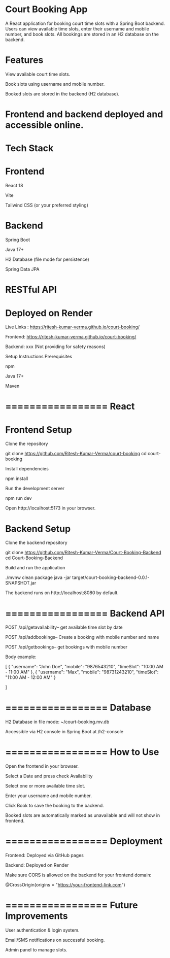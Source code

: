 Court Booking App
=================
A React application for booking court time slots with a Spring Boot backend. Users can view available time slots, enter their username and mobile number, and book slots. All bookings are stored in an H2 database on the backend.

Features
=================
View available court time slots.

Book slots using username and mobile number.

Booked slots are stored in the backend (H2 database).

Frontend and backend deployed and accessible online.
=================
Tech Stack
=================
Frontend
=================
React 18

Vite

Tailwind CSS (or your preferred styling)

Backend
=================

Spring Boot

Java 17+

H2 Database (file mode for persistence)

Spring Data JPA

RESTful API
=================
Deployed on Render
=================
Live Links : https://ritesh-kumar-verma.github.io/court-booking/

Frontend: https://ritesh-kumar-verma.github.io/court-booking/

Backend: xxx (Not providing for safety reasons)

Setup Instructions
Prerequisites

npm 

Java 17+

Maven

=================
React
=================

Frontend Setup
=================
Clone the repository

git clone https://github.com/Ritesh-Kumar-Verma/court-booking
cd court-booking


Install dependencies

npm install



Run the development server

npm run dev



Open http://localhost:5173
 in your browser.


Backend Setup
=================
Clone the backend repository

git clone https://github.com/Ritesh-Kumar-Verma/Court-Booking-Backend
cd Court-Booking-Backend


Build and run the application

./mvnw clean package
java -jar target/court-booking-backend-0.0.1-SNAPSHOT.jar


The backend runs on http://localhost:8080
 by default.

=================
Backend API
=================

POST /api/getavailability– get available time slot by date

POST /api/addbookings– Create a booking with mobile number and name

POST /api/getbookings– get bookings with mobile number


Body example:

[
{
  "username": "John Doe",
  "mobile": "9876543210",
  "timeSlot": "10:00 AM - 11:00 AM"
},
{
  "username": "Max",
  "mobile": "98731243210",
  "timeSlot": "11:00 AM - 12:00 AM"
}

]



=================
Database
=================
H2 Database in file mode: ~/court-booking.mv.db

Accessible via H2 console in Spring Boot at /h2-console

=================
How to Use
=================
Open the frontend in your browser.

Select a Date and press check Availability

Select one or more available time slot.

Enter your username and mobile number.

Click Book to save the booking to the backend.

Booked slots are automatically marked as unavailable and will not show in frontend.

=================
Deployment
=================
Frontend: Deployed via GitHub pages

Backend: Deployed on Render 

Make sure CORS is allowed on the backend for your frontend domain:

@CrossOrigin(origins = "https://your-frontend-link.com")

=================
Future Improvements
=================
User authentication & login system.

Email/SMS notifications on successful booking.

Admin panel to manage slots.
